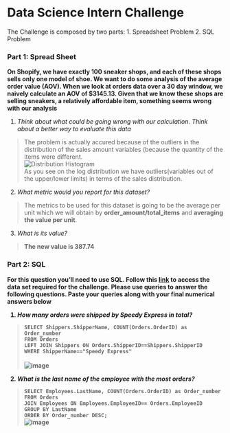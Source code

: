 # Data Science Intern Challenge
The Challenge is composed by two parts: 1. Spreadsheet Problem 2. SQL Problem
### Part 1: Spread Sheet
**On Shopify, we have exactly 100 sneaker shops, and each of these shops sells only one model of shoe. We want to do some analysis of the average order value (AOV). When we look at orders data over a 30 day window, we naively calculate an AOV of $3145.13. Given that we know these shops are selling sneakers, a relatively affordable item, something seems wrong with our analysis**
1. *Think about what could be going wrong with our calculation. Think about a better way to evaluate this data*
> The problem is actually accured because of the outliers in the distribution of the sales amount variables (because the quantity of the items were different. <br />
![Distribution Histogram](https://raw.githubusercontent.com/Amirgiano/Challenge_data_scientist/main/SalesDist.png) <br />
As you see on the log distribution we have outliers(variables out of the upper/lower limits) in terms of the sales distribution. <br />
2. *What metric would you report for this dataset?* 
> The metrics to be used for this dataset is going to be the average per unit which we will obtain by **order_amount/total_items** and **averaging the value per unit**.
3. *What is its value?* <b />
> The new value is **387.74**
### Part 2: SQL
**For this question you’ll need to use SQL. Follow this [link](https://www.w3schools.com/SQL/TRYSQL.ASP?FILENAME=TRYSQL_SELECT_ALL) to access the data set required for the challenge. Please use queries to answer the following questions. Paste your queries along with your final numerical answers below**
1. *How many orders were shipped by Speedy Express in total?*
> `SELECT Shippers.ShipperName, COUNT(Orders.OrderID) as Order_number` <br />
`FROM Orders` <br />
`LEFT JOIN Shippers ON Orders.ShipperID==Shippers.ShipperID` <br />
`WHERE ShipperName=="Speedy Express"` <br /><br />
![image](https://user-images.githubusercontent.com/90762709/133861949-97dd3128-13a1-4892-9534-c107768cad8d.png)
2. *What is the last name of the employee with the most orders?* 
>`SELECT Employees.LastName, COUNT(Orders.OrderID) as Order_number` <br />
`FROM Orders` <br />
`JOIN Employees ON Employees.EmployeeID== Orders.EmployeeID` <br />
`GROUP BY LastName`	 <br />
`ORDER BY Order_number DESC;` <br />
![image](https://user-images.githubusercontent.com/90762709/133862245-000dcc58-55d3-49c8-8c6a-429db4431e4f.png)

